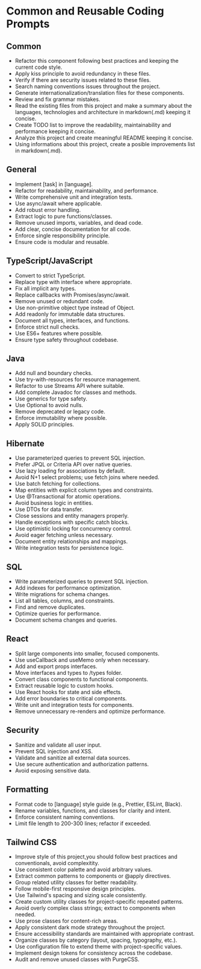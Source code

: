 # Common and Reusable Coding Prompts

## Common

- Refactor this component following best practices and keeping the current code style.
- Apply kiss principle to avoid redundancy in these files.
- Verify if there are security issues related to these files.
- Search naming conventions issues throughout the project.
- Generate internationalization/translation files for these components.
- Review and fix grammar mistakes.
- Read the existing files from this project and make a summary about the languages,
technologies and architecture in markdown(.md) keeping it concise.
- Create TODO list to improve the readability, maintainability and performance keeping it concise.
- Analyze this project and create meaningful README keeping it concise.
- Using informations about this project, create a posible improvements list in markdown(.md).

## General

- Implement [task] in [language].
- Refactor for readability, maintainability, and performance.
- Write comprehensive unit and integration tests.
- Use async/await where applicable.
- Add robust error handling.
- Extract logic to pure functions/classes.
- Remove unused imports, variables, and dead code.
- Add clear, concise documentation for all code.
- Enforce single responsibility principle.
- Ensure code is modular and reusable.

## TypeScript/JavaScript

- Convert to strict TypeScript.
- Replace type with interface where appropriate.
- Fix all implicit any types.
- Replace callbacks with Promises/async/await.
- Remove unused or redundant code.
- Use non-primitive object type instead of Object.
- Add readonly for immutable data structures.
- Document all types, interfaces, and functions.
- Enforce strict null checks.
- Use ES6+ features where possible.
- Ensure type safety throughout codebase.

## Java

- Add null and boundary checks.
- Use try-with-resources for resource management.
- Refactor to use Streams API where suitable.
- Add complete Javadoc for classes and methods.
- Use generics for type safety.
- Use Optional to avoid nulls.
- Remove deprecated or legacy code.
- Enforce immutability where possible.
- Apply SOLID principles.

## Hibernate

- Use parameterized queries to prevent SQL injection.
- Prefer JPQL or Criteria API over native queries.
- Use lazy loading for associations by default.
- Avoid N+1 select problems; use fetch joins where needed.
- Use batch fetching for collections.
- Map entities with explicit column types and constraints.
- Use @Transactional for atomic operations.
- Avoid business logic in entities.
- Use DTOs for data transfer.
- Close sessions and entity managers properly.
- Handle exceptions with specific catch blocks.
- Use optimistic locking for concurrency control.
- Avoid eager fetching unless necessary.
- Document entity relationships and mappings.
- Write integration tests for persistence logic.

## SQL

- Write parameterized queries to prevent SQL injection.
- Add indexes for performance optimization.
- Write migrations for schema changes.
- List all tables, columns, and constraints.
- Find and remove duplicates.
- Optimize queries for performance.
- Document schema changes and queries.

## React

- Split large components into smaller, focused components.
- Use useCallback and useMemo only when necessary.
- Add and export props interfaces.
- Move interfaces and types to /types folder.
- Convert class components to functional components.
- Extract reusable logic to custom hooks.
- Use React hooks for state and side effects.
- Add error boundaries to critical components.
- Write unit and integration tests for components.
- Remove unnecessary re-renders and optimize performance.

## Security

- Sanitize and validate all user input.
- Prevent SQL injection and XSS.
- Validate and sanitize all external data sources.
- Use secure authentication and authorization patterns.
- Avoid exposing sensitive data.

## Formatting

- Format code to [language] style guide (e.g., Prettier, ESLint, Black).
- Rename variables, functions, and classes for clarity and intent.
- Enforce consistent naming conventions.
- Limit file length to 200-300 lines; refactor if exceeded.

## Tailwind CSS

- Improve style of this project,you should follow best practices and conventionals, avoid complexitity.
- Use consistent color palette and avoid arbitrary values.
- Extract common patterns to components or @apply directives.
- Group related utility classes for better readability.
- Follow mobile-first responsive design principles.
- Use Tailwind's spacing and sizing scale consistently.
- Create custom utility classes for project-specific repeated patterns.
- Avoid overly complex class strings; extract to components when needed.
- Use prose classes for content-rich areas.
- Apply consistent dark mode strategy throughout the project.
- Ensure accessibility standards are maintained with appropriate contrast.
- Organize classes by category (layout, spacing, typography, etc.).
- Use configuration file to extend theme with project-specific values.
- Implement design tokens for consistency across the codebase.
- Audit and remove unused classes with PurgeCSS.

